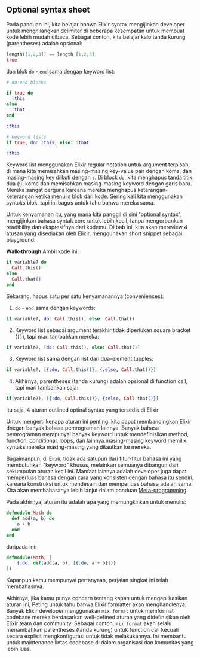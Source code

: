 ## Optional syntax sheet

Pada panduan ini, kita belajar bahwa Elixir syntax mengijinkan developer untuk menghilangkan delimiter di beberapa kesempatan untuk membuat kode lebih mudah dibaca. Sebagai contoh, kita belajar kalo tanda kurung (parentheses) adalah opsional:

```elixir
length([1,2,3]) == length [1,2,3]
true
```

dan blok `do` - `end` sama dengan keyword list:

```elixir
# do-end blocks

if true do
  :this
else
  :that
end

:this

# keyword lists
if true, do: :this, else: :that

:this
```

Keyword list menggunakan Elixir regular notation untuk argument terpisah, di mana kita memisahkan masing-masing key-value pair dengan koma, dan masing-masing key diikuti dengan `:`. Di block `do`, kita menghapus tanda titik dua (:), koma dan memisahkan masing-masing keyword dengan garis baru. Mereka sangat berguna kareana mereka menghapus keterangan-keterangan ketika menulis blok dari kode. Sering kali kita menggunakan syntaks blok, tapi ini bagus untuk tahu bahwa mereka sama.

Untuk kenyamanan itu, yang mana kita panggil di sini "optional syntax", mengijinkan bahasa syntak core untuk lebih kecil, tanpa mengorbankan readibility dan ekspresifnya dari kodemu. Di bab ini, kita akan mereview 4 atusan yang disediakan oleh Elixir, menggunakan short snippet sebagai playground:

**Walk-through**
Ambil kode ini:

```elixir
if variable? do
  Call.this()
else
  Call.that()
end
```

Sekarang, hapus satu per satu kenyamanannya (conveniences):

1. `do` - `end` sama dengan keywords:

```elixir
if variable?, do: Call.this(), else: Call.that()
```

2. Keyword list sebagai argument terakhir tidak diperlukan square bracket (`[]`), tapi mari tambahkan mereka:

```elixir
if variable?, [do: Call.this(), else: Call.that()]
```

3. Keyword list sama dengan list dari dua-element tupples:

```elixir
if variable?, [{:do, Call.this()}, {:else, Call.that()}]
```

4. Akhirnya, parentheses (tanda kurung) adalah opsional di function call, tapi mari tambahkan saja:

```elixir
if(variable?), [{:do, Call.this()}, {:else, Call.that()}]
```

itu saja, 4 aturan outlined optinal syntax yang tersedia di Elixir

Untuk mengerti kenapa aturan ini penting, kita dapat membandingkan Elixir dnegan banyak bahasa pemrograman lainnya. Banyak bahasa pemrograman mempunyai banyak keyword untuk mendefinisikan method, function, conditional, loops, dan lainnya.masing-masing keyword memiliki syntaks mereka masing-masing yang ditautkan ke mereka.

Bagaimanpun, di Elixir, tidak ada satupun dari fitur-fitur bahasa ini yang membutuhkan "keyword" khusus, melainkan semuanya dibangun dari sekumpulan aturan kecil ini. Manfaat lainnya adalah developer juga dapat memperluas bahasa dengan cara yang konsisten dengan bahasa itu sendiri, kareana konstruksi untuk mendesain dan memperluas bahasa adalah sama. Kita akan membahasanya lebih lanjut dalam panduan [Meta-programming](https://hexdocs.pm/elixir/1.16/quote-and-unquote.html).

Pada akhirnya, aturan itu adalah apa yang memungkinkan untuk menulis:

```elixir
defmodule Math do
  def add(a, b) do
    a + b
  end
end
```

daripada ini:

```elixir
defmodule(Math, [
    {:do, def(add(a, b), [{:do, a + b}])}
])
```

Kapanpun kamu mempunyai pertanyaan, perjalan singkat ini telah membahasnya.

Akhirnya, jika kamu punya concern tentang kapan untuk mengaplikasikan aturan ini, Peting untuk tahu bahwa Elixir formatter akan menghandlenya. Banyak Elixir developer menggunakan `mix format` untuk memformat codebase mereka berdasarkan well-defined aturan yang didefinisikan oleh Elixir team dan community. Sebagai contoh, `mix format` akan selalu menambahkan parentheses (tanda kurung) untuk function call kecuali secara explisit mengkonfigurasi untuk tidak melakukannya. Ini membantu untuk maintenance lintas codebase di dalam organisasi dan komunitas yang lebih luas.
